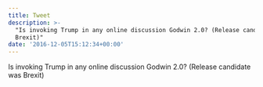 ```yaml
---
title: Tweet
description: >-
  "Is invoking Trump in any online discussion Godwin 2.0? (Release candidate was
  Brexit)"
date: '2016-12-05T15:12:34+00:00'
---
```

Is invoking Trump in any online discussion Godwin 2.0? (Release candidate was Brexit)
